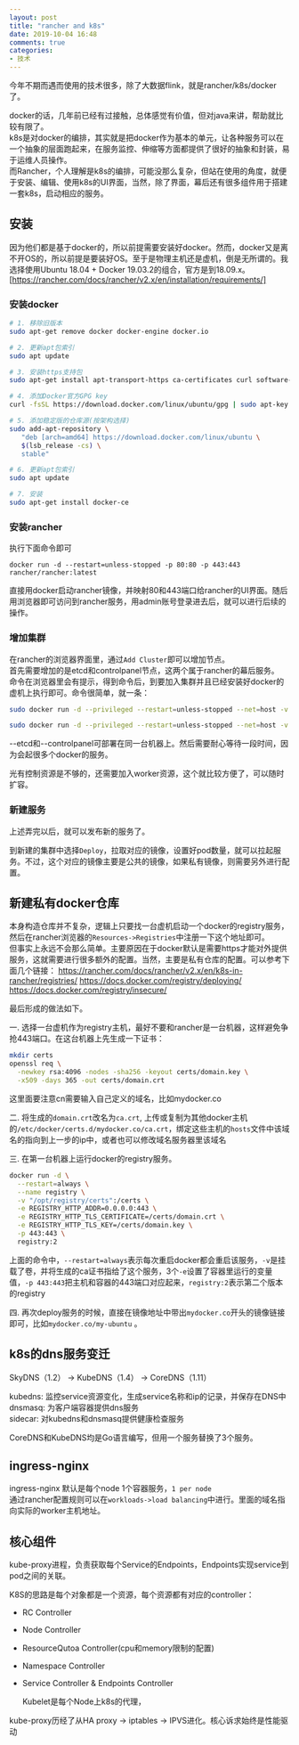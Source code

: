 ```yaml
---
layout: post
title: "rancher and k8s"
date: 2019-10-04 16:48
comments: true
categories: 
- 技术
---
```


今年不期而遇而使用的技术很多，除了大数据flink，就是rancher/k8s/docker了。

docker的话，几年前已经有过接触，总体感觉有价值，但对java来讲，帮助就比较有限了。  
k8s是对docker的编排，其实就是把docker作为基本的单元，让各种服务可以在一个抽象的层面跑起来，在服务监控、伸缩等方面都提供了很好的抽象和封装，易于运维人员操作。  
而Rancher，个人理解是k8s的编排，可能没那么复杂，但站在使用的角度，就便于安装、编辑、使用k8s的UI界面，当然，除了界面，幕后还有很多组件用于搭建一套k8s，启动相应的服务。

## 安装

因为他们都是基于docker的，所以前提需要安装好docker。然而，docker又是离不开OS的，所以前提是要装好OS。至于是物理主机还是虚机，倒是无所谓的。我选择使用Ubuntu 18.04 + Docker 19.03.2的组合，官方是到18.09.x。[https://rancher.com/docs/rancher/v2.x/en/installation/requirements/]

### 安装docker
```bash
# 1. 移除旧版本
sudo apt-get remove docker docker-engine docker.io

# 2. 更新apt包索引
sudo apt update

# 3. 安装https支持包
sudo apt-get install apt-transport-https ca-certificates curl software-properties-common

# 4. 添加Docker官方GPG key
curl -fsSL https://download.docker.com/linux/ubuntu/gpg | sudo apt-key add -

# 5. 添加稳定版的仓库源(按架构选择)
sudo add-apt-repository \
   "deb [arch=amd64] https://download.docker.com/linux/ubuntu \
   $(lsb_release -cs) \
   stable"

# 6. 更新apt包索引 
sudo apt update

# 7. 安装
sudo apt-get install docker-ce
```

### 安装rancher

执行下面命令即可

```
docker run -d --restart=unless-stopped -p 80:80 -p 443:443 rancher/rancher:latest
```
直接用docker启动rancher镜像，并映射80和443端口给rancher的UI界面。随后用浏览器即可访问到rancher服务，用admin账号登录进去后，就可以进行后续的操作。

### 增加集群

在rancher的浏览器界面里，通过`Add Cluster`即可以增加节点。  
首先需要增加的是etcd和controlpanel节点，这两个属于rancher的幕后服务。  
命令在浏览器里会有提示，得到命令后，到要加入集群并且已经安装好docker的虚机上执行即可。命令很简单，就一条：

```bash
sudo docker run -d --privileged --restart=unless-stopped --net=host -v /etc/kubernetes:/etc/kubernetes -v /var/run:/var/run rancher/rancher-agent:v2.2.8 --server https://172.17.3.186 --token gjvvrqpf4sbkl2l48zmpcdpmcbcb68fntdj44vlb2784ttgct6s6wc --ca-checksum ae6f90ddff032e2d040015f70283c2e9ed5282ebdfafe0edf11e163b540dd2a7 --etcd --controlpanel

sudo docker run -d --privileged --restart=unless-stopped --net=host -v /etc/kubernetes:/etc/kubernetes -v /var/run:/var/run rancher/rancher-agent:v2.2.8 --server https://172.17.3.186 --token gjvvrqpf4sbkl2l48zmpcdpmcbcb68fntdj44vlb2784ttgct6s6wc --ca-checksum ae6f90ddff032e2d040015f70283c2e9ed5282ebdfafe0edf11e163b540dd2a7 --worker
```
--etcd和--controlpanel可部署在同一台机器上。然后需要耐心等待一段时间，因为会起很多个docker的服务。

光有控制资源是不够的，还需要加入worker资源，这个就比较方便了，可以随时扩容。

### 新建服务

上述弄完以后，就可以发布新的服务了。

到新建的集群中选择`Deploy`，拉取对应的镜像，设置好pod数量，就可以拉起服务。不过，这个对应的镜像主要是公共的镜像，如果私有镜像，则需要另外进行配置。

## 新建私有docker仓库

本身构造仓库并不复杂，逻辑上只要找一台虚机启动一个docker的registry服务，然后在rancher浏览器的`Resources->Registries`中注册一下这个地址即可。  
但事实上永远不会那么简单。主要原因在于docker默认是需要https才能对外提供服务，这就需要进行很多额外的配置。当然，主要是私有仓库的配置。可以参考下面几个链接：
https://rancher.com/docs/rancher/v2.x/en/k8s-in-rancher/registries/
https://docs.docker.com/registry/deploying/
https://docs.docker.com/registry/insecure/

最后形成的做法如下。

一. 选择一台虚机作为registry主机，最好不要和rancher是一台机器，这样避免争抢443端口。在这台机器上先生成一下证书：
```bash
mkdir certs
openssl req \
  -newkey rsa:4096 -nodes -sha256 -keyout certs/domain.key \
  -x509 -days 365 -out certs/domain.crt
```

这里面要注意cn需要输入自己定义的域名，比如mydocker.co

二. 将生成的`domain.crt`改名为`ca.crt`, 上传或复制为其他docker主机的`/etc/docker/certs.d/mydocker.co/ca.crt`，绑定这些主机的`hosts`文件中该域名的指向到上一步的ip中，或者也可以修改域名服务器里该域名

三. 在第一台机器上运行docker的registry服务。
```bash
docker run -d \
  --restart=always \
  --name registry \
  -v "/opt/registry/certs":/certs \
  -e REGISTRY_HTTP_ADDR=0.0.0.0:443 \
  -e REGISTRY_HTTP_TLS_CERTIFICATE=/certs/domain.crt \
  -e REGISTRY_HTTP_TLS_KEY=/certs/domain.key \
  -p 443:443 \
  registry:2
```

上面的命令中，`--restart=always`表示每次重启docker都会重启该服务，`-v`是挂载了卷，并将生成的ca证书指给了这个服务，3个`-e`设置了容器里运行的变量值，`-p 443:443`把主机和容器的443端口对应起来，`registry:2`表示第二个版本的registry

四. 再次deploy服务的时候，直接在镜像地址中带出`mydocker.co`开头的镜像链接即可，比如`mydocker.co/my-ubuntu` 。

## k8s的dns服务变迁

SkyDNS（1.2） -> KubeDNS（1.4） -> CoreDNS（1.11）  

kubedns: 监控service资源变化，生成service名称和ip的记录，并保存在DNS中  
dnsmasq: 为客户端容器提供dns服务  
sidecar: 对kubedns和dnsmasq提供健康检查服务  


CoreDNS和KubeDNS均是Go语言编写，但用一个服务替换了3个服务。


## ingress-nginx

ingress-nginx 默认是每个node 1个容器服务，`1 per node`  
通过rancher配置规则可以在`workloads->load balancing`中进行。里面的域名指向实际的worker主机地址。

## 核心组件

kube-proxy进程，负责获取每个Service的Endpoints，Endpoints实现service到pod之间的关联。

K8S的思路是每个对象都是一个资源，每个资源都有对应的controller：  
* RC Controller  
* Node Controller  
* ResourceQutoa Controller(cpu和memory限制的配置)  
* Namespace Controller  
* Service Controller & Endpoints Controller  
  

  Kubelet是每个Node上k8s的代理，

kube-proxy历经了从HA proxy -> iptables -> IPVS进化。核心诉求始终是性能驱动  
  

